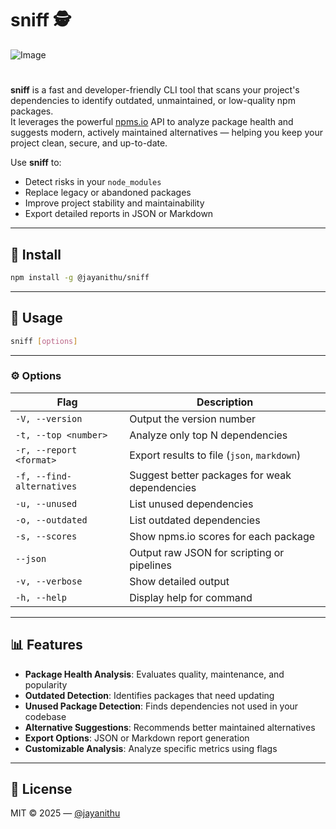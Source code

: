 # sniff 🕵️

![Image](https://github.com/user-attachments/assets/12bc66e6-65c1-4796-bec1-b7b4c1228d89)
#
**sniff** is a fast and developer-friendly CLI tool that scans your project's dependencies to identify outdated, unmaintained, or low-quality npm packages.  
It leverages the powerful [npms.io](https://npms.io) API to analyze package health and suggests modern, actively maintained alternatives — helping you keep your project clean, secure, and up-to-date.

Use **sniff** to:

- Detect risks in your `node_modules`
- Replace legacy or abandoned packages
- Improve project stability and maintainability
- Export detailed reports in JSON or Markdown

---

## 🚀 Install

```bash
npm install -g @jayanithu/sniff
```

---

## 🔧 Usage

```bash
sniff [options]
```

---

### ⚙️ Options

| Flag                    | Description                                          |
|-------------------------|------------------------------------------------------|
| `-V, --version`         | Output the version number                            |
| `-t, --top <number>`    | Analyze only top N dependencies                      |
| `-r, --report <format>` | Export results to file (`json`, `markdown`)         |
| `-f, --find-alternatives` | Suggest better packages for weak dependencies     |
| `-u, --unused`          | List unused dependencies                             |
| `-o, --outdated`        | List outdated dependencies                           |
| `-s, --scores`          | Show npms.io scores for each package                 |
| `--json`                | Output raw JSON for scripting or pipelines           |
| `-v, --verbose`         | Show detailed output                                 |
| `-h, --help`            | Display help for command                             |

---

## 📊 Features

- **Package Health Analysis**: Evaluates quality, maintenance, and popularity
- **Outdated Detection**: Identifies packages that need updating
- **Unused Package Detection**: Finds dependencies not used in your codebase
- **Alternative Suggestions**: Recommends better maintained alternatives
- **Export Options**: JSON or Markdown report generation
- **Customizable Analysis**: Analyze specific metrics using flags

---

## 📄 License

MIT © 2025 — [@jayanithu](https://npmjs.com/~jayanithu)
